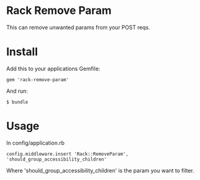 Rack Remove Param
=================

This can remove unwanted params from your POST reqs.

Install
=======

Add this to your applications Gemfile:

    gem 'rack-remove-param'

And run:

    $ bundle

Usage
=====

In config/application.rb

    config.middleware.insert 'Rack::RemoveParam', 'should_group_accessibility_children'

Where 'should_group_accessibility_children' is the param you want to filter.

